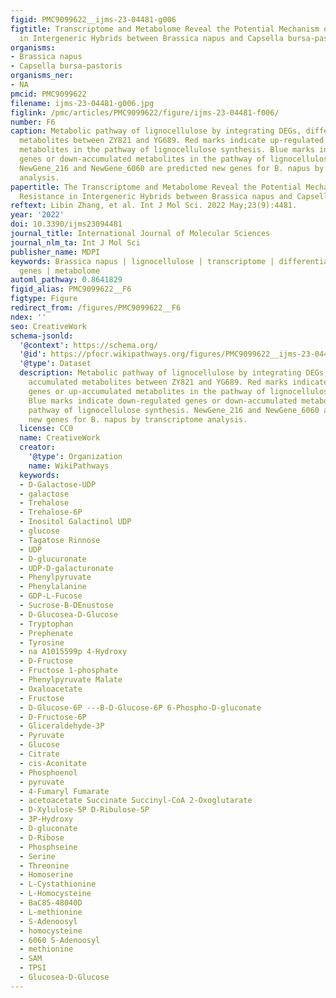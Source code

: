 ```yaml
---
figid: PMC9099622__ijms-23-04481-g006
figtitle: Transcriptome and Metabolome Reveal the Potential Mechanism of Lodging Resistance
  in Intergeneric Hybrids between Brassica napus and Capsella bursa-pastoris
organisms:
- Brassica napus
- Capsella bursa-pastoris
organisms_ner:
- NA
pmcid: PMC9099622
filename: ijms-23-04481-g006.jpg
figlink: /pmc/articles/PMC9099622/figure/ijms-23-04481-f006/
number: F6
caption: Metabolic pathway of lignocellulose by integrating DEGs, differentially accumulated
  metabolites between ZY821 and YG689. Red marks indicate up-regulated genes or up-accumulated
  metabolites in the pathway of lignocellulose synthesis. Blue marks indicate down-regulated
  genes or down-accumulated metabolites in the pathway of lignocellulose synthesis.
  NewGene_216 and NewGene_6060 are predicted new genes for B. napus by transcriptome
  analysis.
papertitle: The Transcriptome and Metabolome Reveal the Potential Mechanism of Lodging
  Resistance in Intergeneric Hybrids between Brassica napus and Capsella bursa-pastoris.
reftext: Libin Zhang, et al. Int J Mol Sci. 2022 May;23(9):4481.
year: '2022'
doi: 10.3390/ijms23094481
journal_title: International Journal of Molecular Sciences
journal_nlm_ta: Int J Mol Sci
publisher_name: MDPI
keywords: Brassica napus | lignocellulose | transcriptome | differentially expressed
  genes | metabolome
automl_pathway: 0.8641829
figid_alias: PMC9099622__F6
figtype: Figure
redirect_from: /figures/PMC9099622__F6
ndex: ''
seo: CreativeWork
schema-jsonld:
  '@context': https://schema.org/
  '@id': https://pfocr.wikipathways.org/figures/PMC9099622__ijms-23-04481-g006.html
  '@type': Dataset
  description: Metabolic pathway of lignocellulose by integrating DEGs, differentially
    accumulated metabolites between ZY821 and YG689. Red marks indicate up-regulated
    genes or up-accumulated metabolites in the pathway of lignocellulose synthesis.
    Blue marks indicate down-regulated genes or down-accumulated metabolites in the
    pathway of lignocellulose synthesis. NewGene_216 and NewGene_6060 are predicted
    new genes for B. napus by transcriptome analysis.
  license: CC0
  name: CreativeWork
  creator:
    '@type': Organization
    name: WikiPathways
  keywords:
  - D-Galactose-UDP
  - galactose
  - Trehalose
  - Trehalose-6P
  - Inositol Galactinol UDP
  - glucose
  - Tagatose Rinnose
  - UDP
  - D-glucuronate
  - UDP-D-galacturonate
  - Phenylpyruvate
  - Phenylalanine
  - GDP-L-Fucose
  - Sucrose-B-DEnustose
  - D-Glucosea-D-Glucose
  - Tryptophan
  - Prephenate
  - Tyrosine
  - na A1015599p 4-Hydroxy
  - D-Fructose
  - Fructose 1-phosphate
  - Phenylpyruvate Malate
  - Oxaloacetate
  - Fructose
  - D-Glucose-6P ---B-D-Glucose-6P 6-Phospho-D-gluconate
  - D-Fructose-6P
  - Gliceraldehyde-3P
  - Pyruvate
  - Glucose
  - Citrate
  - cis-Aconitate
  - Phosphoenol
  - pyruvate
  - 4-Fumaryl Fumarate
  - acetoacetate Succinate Succinyl-CoA 2-Oxoglutarate
  - D-Xylulose-5P D-Ribulose-5P
  - 3P-Hydroxy
  - D-gluconate
  - D-Ribose
  - Phosphseine
  - Serine
  - Threonine
  - Homoserine
  - L-Cystathionine
  - L-Homocysteine
  - BaC85-48040D
  - L-methionine
  - S-Adenoosyl
  - homocysteine
  - 6060 S-Adenoosyl
  - methionine
  - SAM
  - TPSI
  - Glucosea-D-Glucose
---
```

